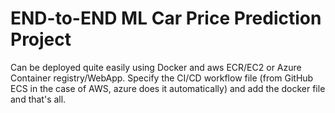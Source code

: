 # END-to-END ML Car Price Prediction Project
Can be deployed quite easily using Docker and aws ECR/EC2 or Azure Container registry/WebApp. 
Specify the CI/CD workflow file (from GitHub ECS in the case of AWS, azure does it automatically) and add the docker file and that's all. 
